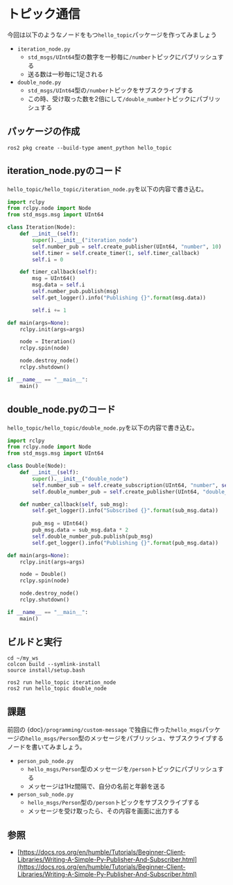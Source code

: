 # トピック通信

今回は以下のようなノードをもつ`hello_topic`パッケージを作ってみましょう

- `iteration_node.py`
    - `std_msgs/UInt64`型の数字を一秒毎に`/number`トピックにパブリッシュする
    - 送る数は一秒毎に1足される
- `double_node.py`
    - `std_msgs/UInt64`型の`/number`トピックをサブスクライブする
    - この時、受け取った数を2倍にして`/double_number`トピックにパブリッシュする

## パッケージの作成

```none
ros2 pkg create --build-type ament_python hello_topic
```

## iteration_node.pyのコード

`hello_topic/hello_topic/iteration_node.py`を以下の内容で書き込む。

```py
import rclpy
from rclpy.node import Node
from std_msgs.msg import UInt64

class Iteration(Node):
    def __init__(self):
        super().__init__("iteration_node")
        self.number_pub = self.create_publisher(UInt64, "number", 10)
        self.timer = self.create_timer(1, self.timer_callback)
        self.i = 0

    def timer_callback(self):
        msg = UInt64()
        msg.data = self.i
        self.number_pub.publish(msg)
        self.get_logger().info("Publishing {}".format(msg.data))

        self.i += 1

def main(args=None):
    rclpy.init(args=args)

    node = Iteration()
    rclpy.spin(node)

    node.destroy_node()
    rclpy.shutdown()

if __name__ == "__main__":
    main()
```

## double_node.pyのコード

`hello_topic/hello_topic/double_node.py`を以下の内容で書き込む。

```py
import rclpy
from rclpy.node import Node
from std_msgs.msg import UInt64

class Double(Node):
    def __init__(self):
        super().__init__("double_node")
        self.number_sub = self.create_subscription(UInt64, "number", self.number_callback, 10)
        self.double_number_pub = self.create_publisher(UInt64, "double_number", 10)

    def number_callback(self, sub_msg):
        self.get_logger().info("Subscribed {}".format(sub_msg.data))
        
        pub_msg = UInt64()
        pub_msg.data = sub_msg.data * 2
        self.double_number_pub.publish(pub_msg)
        self.get_logger().info("Publishing {}".format(pub_msg.data))

def main(args=None):
    rclpy.init(args=args)

    node = Double()
    rclpy.spin(node)

    node.destroy_node()
    rclpy.shutdown()

if __name__ == "__main__":
    main()
```

## ビルドと実行

```none
cd ~/my_ws
colcon build --symlink-install
source install/setup.bash
```

```none
ros2 run hello_topic iteration_node
ros2 run hello_topic double_node
```

## 課題

前回の
{doc}`/programming/custom-message`
で独自に作った`hello_msgs`パッケージの`hello_msgs/Person`型のメッセージをパブリッシュ、サブスクライブするノードを書いてみましょう。

- `person_pub_node.py`
    - `hello_msgs/Person`型のメッセージを`/person`トピックにパブリッシュする
    - メッセージは1Hz間隔で、自分の名前と年齢を送る
- `person_sub_node.py`
    - `hello_msgs/Person`型の`/person`トピックをサブスクライブする
    - メッセージを受け取ったら、その内容を画面に出力する

## 参照

- [https://docs.ros.org/en/humble/Tutorials/Beginner-Client-Libraries/Writing-A-Simple-Py-Publisher-And-Subscriber.html](https://docs.ros.org/en/humble/Tutorials/Beginner-Client-Libraries/Writing-A-Simple-Py-Publisher-And-Subscriber.html)
